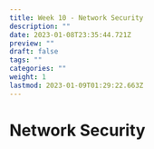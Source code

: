```yaml
---
title: Week 10 - Network Security
description: ""
date: 2023-01-08T23:35:44.721Z
preview: ""
draft: false
tags: ""
categories: ""
weight: 1
lastmod: 2023-01-09T01:29:22.663Z
---
```

# Network Security